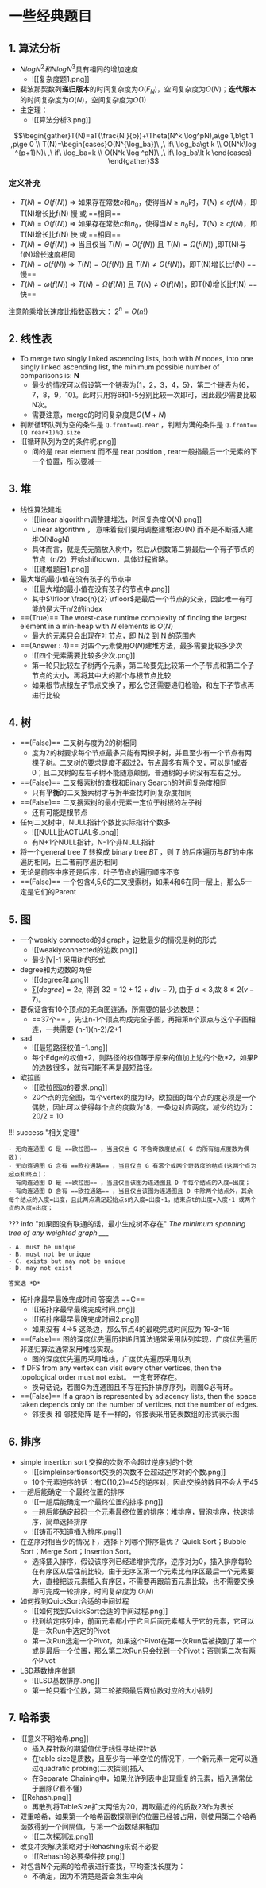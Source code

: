 
# 一些经典题目

## 1. 算法分析

- $Nlog N^2和Nlog N^3$具有相同的增加速度
	- ![[复杂度题1.png]]
- 斐波那契数列**递归版本**的时间复杂度为$O(F_N)$，空间复杂度为$O(N)$；**迭代版本**的时间复杂度为$O(N)$，空间复杂度为$O(1)$
- 主定理：
	- ![[算法分析3.png]]

$$\begin{gather}T(N)=aT(\frac{N }{b})+\Theta(N^k \log^pN),a\ge 1,b\gt 1 ,p\ge 0 \\
T(N)=\begin{cases}O(N^{\log_ba})\ ,\ if\ \log_ba\gt k \\ O(N^k\log ^{p+1}N)\ ,\ if\ \log_ba=k \\  O(N^k \log ^pN)\ ,\ if\ log_ba\lt k
\end{cases}
\end{gather}$$


### 定义补充

- $T(N)=O(f(N))\ \Rightarrow$  如果存在常数$c$和$n_0$，使得当$N\ge n_0$时，$T(N)\le cf(N)$，即T(N)增长比f(N) 慢 或 ==相同==
- $T(N)=\Omega (f(N))\ \Rightarrow$ 如果存在常数$c$和$n_0$，使得当$N\ge n_0$时，$T(N)\ge cf(N)$，即T(N)增长比f(N) 快 或 ==相同==
- $T(N)=\Theta(f(N))\ \Rightarrow$ 当且仅当 $T(N)=O(f(N))$ 且 $T(N)=\Omega (f(N))$ ,即T(N)与f(N)增长速度相同
- $T(N)=o(f(N))\ \Rightarrow$ $T(N)=O(f(N))$ 且 $T(N)\ne\Theta(f(N))$，即T(N)增长比f(N) ==慢==
- $T(N)=\omega(f(N))\ \Rightarrow$ $T(N)=\Omega (f(N))$ 且 $T(N)\ne\Theta(f(N))$，即T(N)增长比f(N) ==快==

注意阶乘增长速度比指数函数大： $2^n=O(n!)$

## 2. 线性表

- To merge two singly linked ascending lists, both with _N_ nodes, into one singly linked ascending list, the minimum possible number of comparisons is: **N**
	- 最少的情况可以假设第一个链表为{1，2，3，4，5}，第二个链表为{6，7，8，9，10}。此时只用将6和1-5分别比较一次即可，因此最少需要比较N次。
	- 需要注意，merge的时间复杂度是$O(M+N)$
- 判断循环队列为空的条件是 `Q.front==Q.rear` ，判断为满的条件是 `Q.front==(Q.rear+1)%Q.size`
- ![[循环队列为空的条件呢.png]]
	- 问的是 rear element 而不是 rear position , rear一般指最后一个元素的下一个位置，所以要减一


## 3. 堆

- 线性算法建堆
	- ![[linear algorithm调整建堆法，时间复杂度O(N).png]]
	- Linear algorithm ， 意味着我们要用调整建堆法O(N) 而不是不断插入建堆O(NlogN)
	- 具体而言，就是先无脑放入树中，然后从倒数第二排最后一个有子节点的节点（n/2）开始shiftdown，具体过程省略。
	- ![[建堆题目1.png]]
- 最大堆的最小值在没有孩子的节点中
	- ![[最大堆的最小值在没有孩子的节点中.png]]
	- 其中$\lfloor \frac{n}{2} \rfloor$是最后一个节点的父亲，因此唯一有可能的是大于n/2的index
- ==(True)== The worst-case runtime complexity of finding the largest element in a min-heap with $N$ elements is $O(N)$ 
	- 最大的元素只会出现在叶节点，即 N/2 到 N 的范围内
- ==(Answer : 4)== 对四个元素使用$O(N)$建堆方法，最多需要比较多少次
	- ![[四个元素需要比较多少次.png]]
	- 第一轮只比较左子树两个元素，第二轮要先比较第一个子节点和第二个子节点的大小，再将其中大的那个与根节点比较
	- 如果根节点根左子节点交换了，那么它还需要递归检验，和左下子节点再进行比较


## 4. 树

- ==(False)== 二叉树与度为2的树相同
	- 度为2的树要求每个节点最多只能有两棵子树，并且至少有一个节点有两棵子树。二叉树的要求是度不超过2，节点最多有两个叉，可以是1或者0；且二叉树的左右子树不能随意颠倒，普通树的子树没有左右之分。
- ==(False)== 二叉搜索树的查找和Binary Search的时间复杂度相同
	- 只有**平衡**的二叉搜索树才与折半查找时间复杂度相同
- ==(False)== 二叉搜索树的最小元素一定位于树根的左子树
	- 还有可能是根节点
- 任何二叉树中，NULL指针个数比实际指针个数多
	- ![[NULL比ACTUAL多.png]]
	- 有N+1个NULL指针，N-1个非NULL指针
- 将一个general tree $T$ 转换成 binary tree $BT$ ，则 $T$ 的后序遍历与$BT$的中序遍历相同，且二者前序遍历相同
- 无论是前序中序还是后序，叶子节点的遍历顺序不变
- ==(False)== 一个包含4,5,6的二叉搜索树，如果4和6在同一层上，那么5一定是它们的Parent


## 5. 图

- 一个weakly connected的digraph，边数最少的情况是树的形式
	- ![[weaklyconnected的边数.png]]
	- 最少|V|-1 采用树的形式
 - degree和为边数的两倍
	 - ![[degree和.png]]
	 - $\sum (degree)=2e$, 得到 $32=12+12+d(v-7)$, 由于 $d<3$,故 $8\le 2(v-7)。$
- 要保证含有10个顶点的无向图连通，所需要的最少边数是：
	- ==37个== ，先让n-1个顶点构成完全子图，再把第n个顶点与这个子图相连，一共需要 (n-1)(n-2)/2+1
- sad
	- ![[最短路径权值+1.png]]
	- 每个Edge的权值+2，则路径的权值等于原来的值加上边的个数\*2，如果P的边数很多，就有可能不再是最短路径。
- 欧拉图
	- ![[欧拉图边的要求.png]]
	- 20个点的完全图，每个vertex的度为19。欧拉图的每个点的度必须是一个偶数，因此可以使得每个点的度数为18，一条边对应两度，减少的边为：20/2 = 10

!!! success "相关定理"
	
	- 无向连通图 G 是 ==欧拉图== ，当且仅当 G 不含奇数度结点( G 的所有结点度数为偶数)；
	- 无向连通图 G 含有 ==欧拉通路== ，当且仅当 G 有零个或两个奇数度的结点(这两个点为起点和终点)；
	- 有向连通图 D 是 ==欧拉图== ，当且仅当该图为连通图且 D 中每个结点的入度=出度；
	- 有向连通图 D 含有 ==欧拉通路== ，当且仅当该图为连通图且 D 中除两个结点外，其余每个结点的入度=出度，且此两点满足起始点s的入度=出度-1，结束点t的出度=入度-1 或两个点的入度=出度；



??? info "如果图没有联通的话，最小生成树不存在"
	*The minimum spanning tree of any weighted graph \_\_\_*
	
	- A. must be unique
	- B. must not be unique
	- C. exists but may not be unique
	- D. may not exist
	
	答案选 *D*


- 拓扑序最早最晚完成时间 答案选 ==C==
	- ![[拓扑序最早最晚完成时间.png]]
	- ![[拓扑序最早最晚完成时间2.png]]
	- 如果没有 4->5 这条边，那么节点4的最晚完成时间应为 19-3=16
- ==(False)== 图的深度优先遍历非递归算法通常采用队列实现，广度优先遍历非递归算法通常采用堆栈实现。
	- 图的深度优先遍历采用堆栈，广度优先遍历采用队列
- If DFS from any vertex can visit every other vertices, then the topological order must not exist。 一定有环存在。
	- 换句话说，若图G为连通图且不存在拓扑排序序列，则图G必有环。
- ==(False)== If a graph is represented by adjacency lists, then the space taken depends only on the number of vertices, not the number of edges.
	- 邻接表 和 邻接矩阵 是不一样的，邻接表采用链表数组的形式表示图


## 6. 排序

- simple insertion sort 交换的次数不会超过逆序对的个数
	- ![[simpleinsertionsort交换的次数不会超过逆序对的个数.png]]
	- 10个元素逆序的话：有C(10,2)=45的逆序对，因此交换的数目不会大于45
- 一趟后能确定一个最终位置的排序
	- ![[一趟后能确定一个最终位置的排序.png]]
	- [一趟后能确定起码一个元素最终位置的排序](#)：堆排序，冒泡排序，快速排序，简单选择排序
	- ![[铸币不知道插入排序.png]]
- 在逆序对相当少的情况下，选择下列哪个排序最优？ Quick Sort；Bubble Sort；Merge Sort；Insertion Sort。
	- 选择插入排序，假设该序列已经递增排完序，逆序对为0，插入排序每轮在有序区从后往前比较，由于无序区第一个元素比有序区最后一个元素要大，直接把该元素插入有序区，不需要再跟前面元素比较，也不需要交换即可完成一轮排序，时间复杂度为 $O(N)$
- 如何找到QuickSort合适的中间过程
	- ![[如何找到QuickSort合适的中间过程.png]]
	- 找到给定序列中，前面元素都小于它且后面元素都大于它的元素，它可以是一次Run中选定的Pivot
	- 第一次Run选定一个Pivot，如果这个Pivot在第一次Run后被换到了第一个或是最后一个位置，那么第二次Run只会找到一个Pivot；否则第二次有两个Pivot
- LSD基数排序做题
	- ![[LSD基数排序.png]]
	- 第一轮只看个位数，第二轮按照最后两位数对应的大小排列

## 7. 哈希表

- ![[意义不明哈希.png]]
	- 插入探针数的期望值优于线性寻址探针数
	- 在table size是质数，且至少有一半空位的情况下，一个新元素一定可以通过quadratic probing(二次探测)插入
	- 在Separate Chaining中，如果允许列表中出现重复的元素，插入通常优于删除(?看不懂)
- ![[Rehash.png]]
	- 再散列将TableSize扩大两倍为20，再取最近的的质数23作为表长
- 双重哈希，如果第一个哈希函数探测到的位置已经被占用，则使用第二个哈希函数得到一个间隔值，与第一个函数结果相加
	- ![[二次探测法.png]]
- 改变冲突解决策略对于Rehashing来说不必要
	- ![[Rehash的必要条件按.png]]
- 对包含N个元素的哈希表进行查找，平均查找长度为：
	- 不确定，因为不清楚是否会发生冲突



